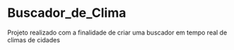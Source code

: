 # Buscador_de_Clima
Projeto realizado com a finalidade de criar uma buscador em tempo real de climas de cidades
